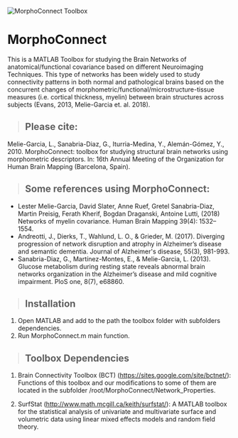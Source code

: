 ![MorphoConnect Toolbox](https://github.com/lmeliega/MorphoConnect/blob/master/Main_Functions/logo_morpho02_01.jpg)
# MorphoConnect
This is a MATLAB Toolbox for studying the Brain Networks of anatomical/functional covariance based on different Neuroimaging Techniques.
This type of networks has been widely used to study connectivity patterns in both normal and pathological brains based on the concurrent changes of morphometric/functional/microstructure-tissue measures (i.e. cortical thickness, myelin) between brain structures across subjects (Evans, 2013, Melie-Garcia et. al. 2018).

> ## Please cite:

Melie-Garcia, L., Sanabria-Diaz, G., Iturria-Medina, Y., Alemán-Gómez, Y., 2010. MorphoConnect: toolbox for studying structural brain networks using morphometric descriptors. In: 16th Annual Meeting of the Organization for Human Brain Mapping (Barcelona, Spain).

> ## Some references using MorphoConnect:

- Lester Melie-Garcia, David Slater, Anne Ruef, Gretel Sanabria-Diaz, Martin Preisig, Ferath Kherif, Bogdan Draganski, Antoine Lutti, (2018) Networks of myelin covariance. Human Brain Mapping 39(4): 1532–1554.
- Andreotti, J., Dierks, T., Wahlund, L. O., & Grieder, M. (2017). Diverging progression of network disruption and atrophy in Alzheimer’s disease and semantic dementia. Journal of Alzheimer's disease, 55(3), 981-993.
- Sanabria-Diaz, G., Martínez-Montes, E., & Melie-Garcia, L. (2013). Glucose metabolism during resting state reveals abnormal brain networks organization in the Alzheimer’s disease and mild cognitive impairment. PloS one, 8(7), e68860.


> ## Installation

1.	Open MATLAB and add to the path the toolbox folder with subfolders dependencies.
2.	Run MorphoConnect.m main function.

> ## Toolbox Dependencies

1. Brain Connectivity Toolbox (BCT) (https://sites.google.com/site/bctnet/): Functions of this toolbox and our modifications to some of them are located in the subfolder  /root/MorphoConnect/Network_Properties. 

2. SurfStat (http://www.math.mcgill.ca/keith/surfstat/):  A MATLAB toolbox for the statistical analysis of univariate and multivariate        surface and volumetric data using linear mixed effects models and random field theory.

